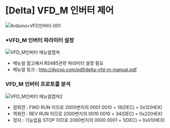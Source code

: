 # [Delta] VFD_M 인버터 제어
![Arduino+VFD인버터-001](https://user-images.githubusercontent.com/98401825/169675229-c581c743-e5a9-4889-a1e8-ef32160bacc6.png)

### *VFD_M 인버터 파라미터 설정  
![VFD_M인버터 메뉴얼캡쳐](https://user-images.githubusercontent.com/98401825/169675482-ae5ca6de-cd8d-4f58-bd19-8c665a3e0840.jpg)

  
* 메뉴얼 참고해서 RS485관련 파라미터 설정 필요
* 메뉴얼 링크 : <http://dycop.com/pdf/delta-vfd-m-manual.pdf>  

### VFD_M 인버터 프로토콜 분석
![VFD_M인버터 메뉴얼캡쳐2](https://user-images.githubusercontent.com/98401825/169675388-3ef54554-b947-47bd-85b6-9bf567046d9a.jpg)
  
* 정회전 : FWD RUN 이므로 2000번지의 0001 0010 = 18(DEC) = 0x12(HEX)  
* 역회전 : REV RUN 이므로 2000번지의 0010 0010 = 34(DEC) = 0x22(HEX)    
* 정지 : 기능없음 STOP 이므로 2000번지의 0000 0001 = 1(DEC) = 0x01(HEX)  
